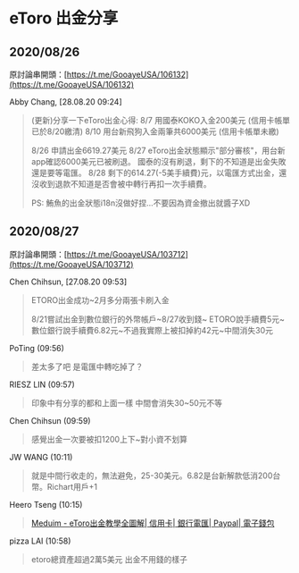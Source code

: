 # eToro 出金分享

## 2020/08/26

原討論串開頭：[https://t.me/GooayeUSA/106132](https://t.me/GooayeUSA/106132)

Abby Chang, [28.08.20 09:24]
> (更新)分享一下eToro出金心得:
> 8/7 用國泰KOKO入金200美元 (信用卡帳單已於8/20繳清)
> 8/10 用台新飛狗入金兩筆共6000美元 (信用卡帳單未繳)
> 
> 8/26 申請出金6619.27美元
> 8/27 eToro出金狀態顯示"部分審核"，用台新app確認6000美元已被刷退。
> 國泰的沒有刷退，剩下的不知道是出金失敗還是要等電匯。
> 8/28 剩下的614.27(-5美手續費)元，以電匯方式出金，還沒收到退款不知道是否會被中轉行再扣一次手續費。
> 
> PS: 鮪魚的出金狀態i18n沒做好捏...不要因為資金撤出就醬子XD

## 2020/08/27

原討論串開頭：[https://t.me/GooayeUSA/103712](https://t.me/GooayeUSA/103712)

Chen Chihsun, [27.08.20 09:53]

> ETORO出金成功~2月多分兩張卡刷入金
> 
> 8/21嘗試出金到數位銀行的外幣帳戶~8/27收到錢~
> ETORO說手續費5元~數位銀行說手續費6.82元~不過我實際上被扣掉約42元~中間消失30元

PoTing (09:56)

> 差太多了吧
> 是電匯中轉吃掉了？

RIESZ LIN (09:57)

> 印象中有分享的都和上面一樣 中間會消失30~50元不等

Chen Chihsun (09:59)

> 感覺出金一次要被扣1200上下~對小資不划算

JW WANG (10:11)

> 就是中間行收走的，無法避免，25-30美元。6.82是台新解款低消200台幣。Richart用戶+1

Heero Tseng (10:15)

> [Meduim - eToro出金教學全圖解| 信用卡| 銀行電匯| Paypal| 電子錢包](https://medium.com/%E6%87%B6%E4%BA%BA%E7%B6%93%E6%BF%9F%E5%AD%B8/etoro%E5%87%BA%E9%87%91%E6%95%99%E5%AD%B8%E5%85%A8%E5%9C%96%E8%A7%A3-%E4%BF%A1%E7%94%A8%E5%8D%A1-%E9%8A%80%E8%A1%8C%E9%9B%BB%E5%8C%AF-paypal-%E9%9B%BB%E5%AD%90%E9%8C%A2%E5%8C%85-409fb0d10194)

pizza LAI (10:58)

> etoro總資產超過2萬5美元 出金不用錢的樣子
